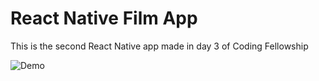 # React Native Film App

This is the second React Native app made in day 3 of Coding Fellowship 


![Demo](https://user-images.githubusercontent.com/26763021/34479814-ad0cb634-efa0-11e7-9857-58a40d64d4cb.gif)
